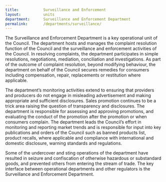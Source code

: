 ```yaml
---
title:           Surveillance and Enforcement
layout:          units
department:      Surveillance and Enforcement Department
permalink:       /departments/surveillance/
---
```


The Surveillance and Enforcement Department is a key operational unit of the Council. The department hosts and manages the complaint resolution function of the Council and the surveillance and enforcement activities of the Council. In resolving complaints, the department participates in simple resolutions, negotiations, mediation, conciliation and investigations. As part of the outcome of complaint resolution, beyond modifying behaviour, the department on behalf of the Council secures remedies for consumers including compensation, repair, replacements or restitution where applicable.

The department’s monitoring activities extend to ensuring that providers and producers do not engage in misleading advertisement and making appropriate and sufficient disclosures. Sales promotion continues to be a trick area raising the question of transparency and disclosures. The department is responsible for assessing and approving promotions, and evaluating the conduct of the promotion after the promotion or when consumers complain. The department leads the Council’s effort in monitoring and reporting market trends and is responsible for input into key publications and orders of the Council such as banned products list, product recalls, where applicable and compliance with international and domestic disclosure, warning standards and regulations.

Some of the undercover and sting operations of the department have resulted in seizure and confiscation of otherwise hazardous or substandard goods, and prevented others from entering the stream of trade. The key interface between operational departments and other regulators is the Surveillance and Enforcement Department.
